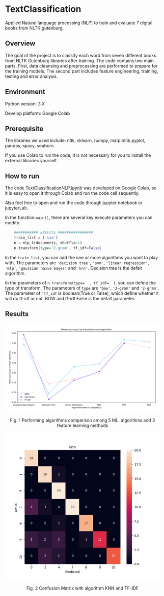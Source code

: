 # TextClassification
Applied Natural language processing (NLP) to train and evaluate 7 digital books from NLTK gutenburg.

## Overview
The goal of the project is to classify each word from seven different books from NLTK Gutenburg libraries after training. The code contains two main parts. First, data cleansing and preprocessing are performed to prepare for the training models. The second part includes feature engineering, training, testing and error analysis.

## Environment
Python version: 3.X

Develop platform: Google Colab


## Prerequisite
The libraries we used include: nltk, sklearn, numpy, matplotlib.pyplot, pandas, spacy, seaborn.

If you use Colab to run the code, it is not necessary for you to install the external libraries yourself.

## How to run
The code [TextClassificationNLP.ipynb](https://github.com/damien2012eng/TextClassification/blob/main/TextClassificationNLP.ipynb) was developed on Google Colab, so it is easy to open it through Colab and run the code cell sequently.


Also feel free to open and run the code through jupyter notebook or jupyterLab.


In the function ` main() `, there are several key execute parameters you can modify:
``` Python
    ########### EXECUTE ################
    train_list = ['svm']
    n = nlp_1(documents, shuffle=1)
    n.transform(type='2-gram', tf_idf=False)
```
In the `train_list`, you can add the one or more algorithms you want to play with. The parameters are `'decision tree'`, `'svm'`, `'linear regression'`, `'mlp'`, `'gaussian naive bayes'` and `'knn'`. Decision tree is the defalt algorithm.

In the parameters of `n.transform(type=  , tf_idf=  )`, you can define the type of transform. The parameters of `type` are `'bow'`, `'3-gram'` and `'2-gram'`. The parameter of `'tf_idf` is boolean(True or False), which define whether it will do tf-idf or not. BOW and tf-idf False is the defalt parameter.

## Results

![alt text](https://github.com/damien2012eng/TextClassification/blob/main/src/images/algorithmsComp.png?raw=true)
<p align="center">Fig. 1 Performing algorithms comparison among 5 ML. algorithms and 3 feature learning methods </p>


![alt text](https://github.com/damien2012eng/TextClassification/blob/main/src/images/confusionMatrix.png?raw=true)
<p align="center">Fig. 2 Confusion Matrix with algorithm KNN and TF-IDF </p>
